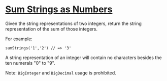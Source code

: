 # [Sum Strings as Numbers](https://www.codewars.com/kata/sum-strings-as-numbers "https://www.codewars.com/kata/5324945e2ece5e1f32000370")

Given the string representations of two integers, return the string representation of the sum of
those integers.

For example:

```
sumStrings('1','2') // => '3'
```

A string representation of an integer will contain no characters besides the ten numerals "0" to "9".

Note: `BigInteger` and `BigDecimal` usage is prohibited.
